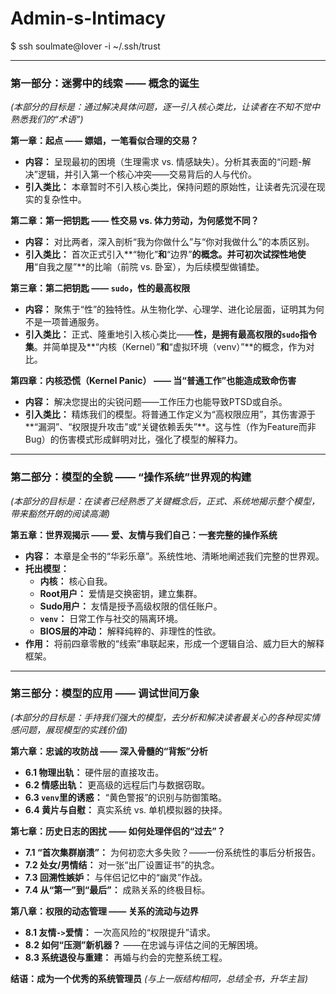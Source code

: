 # Admin-s-Intimacy
$ ssh soulmate@lover -i ~/.ssh/trust

---


### **第一部分：迷雾中的线索 —— 概念的诞生**
*(本部分的目标是：通过解决具体问题，逐一引入核心类比，让读者在不知不觉中熟悉我们的“术语”)*

**第一章：起点 —— 嫖娼，一笔看似合理的交易？**
*   **内容：** 呈现最初的困境（生理需求 vs. 情感缺失）。分析其表面的“问题-解决”逻辑，并引入第一个核心冲突——交易背后的人与代价。
*   **引入类比：** 本章暂时不引入核心类比，保持问题的原始性，让读者先沉浸在现实的复杂性中。

**第二章：第一把钥匙 —— 性交易 vs. 体力劳动，为何感觉不同？**
*   **内容：** 对比两者，深入剖析“我为你做什么”与“你对我做什么”的本质区别。
*   **引入类比：** 首次正式引入**“物化”**和**“边界”**的概念。并可初次试探性地使用**“自我之屋”**的比喻（前院 vs. 卧室），为后续模型做铺垫。

**第三章：第二把钥匙 —— `sudo`，性的最高权限**
*   **内容：** 聚焦于“性”的独特性。从生物化学、心理学、进化论层面，证明其为何不是一项普通服务。
*   **引入类比：** 正式、隆重地引入核心类比——**性，是拥有最高权限的`sudo`指令集**。并简单提及**“内核（Kernel）”**和**“虚拟环境（venv）”**的概念，作为对比。

**第四章：内核恐慌（Kernel Panic） —— 当“普通工作”也能造成致命伤害**
*   **内容：** 解决您提出的尖锐问题——工作压力也能导致PTSD或自杀。
*   **引入类比：** 精炼我们的模型。将普通工作定义为“高权限应用”，其伤害源于**“漏洞”、“权限提升攻击”或“关键依赖丢失”**。这与性（作为Feature而非Bug）的伤害模式形成鲜明对比，强化了模型的解释力。

---

### **第二部分：模型的全貌 —— “操作系统”世界观的构建**
*(本部分的目标是：在读者已经熟悉了关键概念后，正式、系统地揭示整个模型，带来豁然开朗的阅读高潮)*

**第五章：世界观揭示 —— 爱、友情与我们自己：一套完整的操作系统**
*   **内容：** 本章是全书的“华彩乐章”。系统性地、清晰地阐述我们完整的世界观。
*   **托出模型：**
    *   **内核：** 核心自我。
    *   **Root用户：** 爱情是交换密钥，建立集群。
    *   **Sudo用户：** 友情是授予高级权限的信任账户。
    *   **`venv`：** 日常工作与社交的隔离环境。
    *   **BIOS层的冲动：** 解释纯粹的、非理性的性欲。
*   **作用：** 将前四章零散的“线索”串联起来，形成一个逻辑自洽、威力巨大的解释框架。

---

### **第三部分：模型的应用 —— 调试世间万象**
*(本部分的目标是：手持我们强大的模型，去分析和解决读者最关心的各种现实情感问题，展现模型的实践价值)*

**第六章：忠诚的攻防战 —— 深入骨髓的“背叛”分析**
*   **6.1 物理出轨：** 硬件层的直接攻击。
*   **6.2 情感出轨：** 更高级的远程后门与数据窃取。
*   **6.3 `venv`里的诱惑：** “黄色警报”的识别与防御策略。
*   **6.4 黄片与自慰：** 真实系统 vs. 单机模拟器的抉择。

**第七章：历史日志的困扰 —— 如何处理伴侣的“过去”？**
*   **7.1 “首次集群崩溃”：** 为何初恋大多失败？——一份系统性的事后分析报告。
*   **7.2 处女/男情结：** 对一张“出厂设置证书”的执念。
*   **7.3 回溯性嫉妒：** 与伴侣记忆中的“幽灵”作战。
*   **7.4 从“第一”到“最后”：** 成熟关系的终极目标。

**第八章：权限的动态管理 —— 关系的流动与边界**
*   **8.1 友情`->`爱情：** 一次高风险的“权限提升”请求。
*   **8.2 如何“压测”新机器？** ——在忠诚与评估之间的无解困境。
*   **8.3 系统退役与重建：** 再婚与约会的完整系统工程。

**结语：成为一个优秀的系统管理员**
*(与上一版结构相同，总结全书，升华主旨)*
